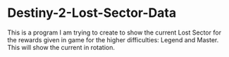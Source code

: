 # Destiny-2-Lost-Sector-Data
This is a program I am trying to create to show the current Lost Sector for the rewards given in game for the higher difficulties: Legend and Master. This will show the current in rotation.
